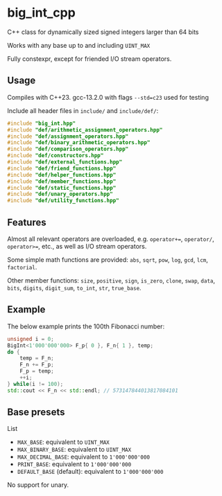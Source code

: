 # big_int_cpp
C++ class for dynamically sized signed integers larger than 64 bits

Works with any base up to and including `UINT_MAX`

Fully constexpr, except for friended I/O stream operators.

## Usage
Compiles with C++23. gcc-13.2.0 with flags `--std=c23` used for testing

Include all header files in `include/` and `include/def/`:
```cpp
#include "big_int.hpp"
#include "def/arithmetic_assignment_operators.hpp"
#include "def/assignment_operators.hpp"
#include "def/binary_arithmetic_operators.hpp"
#include "def/comparison_operators.hpp"
#include "def/constructors.hpp"
#include "def/external_functions.hpp"
#include "def/friend_functions.hpp"
#include "def/helper_functions.hpp"
#include "def/member_functions.hpp"
#include "def/static_functions.hpp"
#include "def/unary_operators.hpp"
#include "def/utility_functions.hpp"
```

## Features
Almost all relevant operators are overloaded, e.g. `operator+=`, `operator/`, `operator>=`, etc., as well as I/O stream operators.

Some simple math functions are provided: `abs`, `sqrt`, `pow`, `log`, `gcd`, `lcm`, `factorial`.

Other member functions: `size`, `positive`, `sign`, `is_zero`, `clone`, `swap`, `data`, `bits`, `digits`, `digit_sum`, `to_int`, `str`, `true_base`.

## Example
The below example prints the 100th Fibonacci number:
```cpp
unsigned i = 0;
BigInt<1'000'000'000> F_p{ 0 }, F_n{ 1 }, temp;
do {
	temp = F_n;
	F_n += F_p;
	F_p = temp;
	++i;
} while(i != 100);
std::cout << F_n << std::endl; // 573147844013817084101
```

## Base presets
List
- `MAX_BASE`: equivalent to `UINT_MAX`
- `MAX_BINARY_BASE`: equivalent to `UINT_MAX`
- `MAX_DECIMAL_BASE`: equivalent to `1'000'000'000`
- `PRINT_BASE`: equivalent to `1'000'000'000`
- `DEFAULT_BASE` (default): equivalent to `1'000'000'000`

No support for unary.

